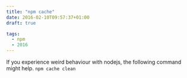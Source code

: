 ```yaml
---
title: "npm cache"
date: 2016-02-10T09:57:37+01:00
draft: true

tags: 
  - npm
  - 2016
---
```


If you experience weird behaviour with nodejs, the following command might help.
`npm cache clean`

